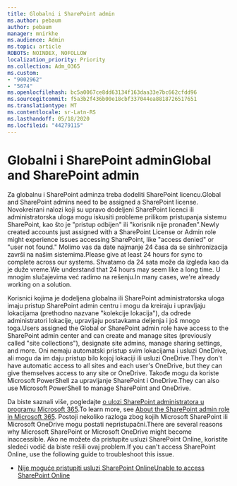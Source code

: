 ```yaml
---
title: Globalni i SharePoint admin
ms.author: pebaum
author: pebaum
manager: mnirkhe
ms.audience: Admin
ms.topic: article
ROBOTS: NOINDEX, NOFOLLOW
localization_priority: Priority
ms.collection: Adm_O365
ms.custom:
- "9002962"
- "5674"
ms.openlocfilehash: bc5a0067ce8dd63134f163daa33e7bc662cfdd96
ms.sourcegitcommit: f5a3b2f436b00e18cbf337044ea8818726517651
ms.translationtype: MT
ms.contentlocale: sr-Latn-RS
ms.lasthandoff: 05/18/2020
ms.locfileid: "44279115"
---
```

# <a name="global-and-sharepoint-admin"></a><span data-ttu-id="d182b-102">Globalni i SharePoint admin</span><span class="sxs-lookup"><span data-stu-id="d182b-102">Global and SharePoint admin</span></span>

<span data-ttu-id="d182b-103">Za globalnu i SharePoint adminza treba dodeliti SharePoint licencu.</span><span class="sxs-lookup"><span data-stu-id="d182b-103">Global and SharePoint admins need to be assigned a SharePoint license.</span></span> <span data-ttu-id="d182b-104">Novokreirani nalozi koji su upravo dodeljeni SharePoint licenci ili administratorska uloga mogu iskusiti probleme prilikom pristupanja sistemu SharePoint, kao što je "pristup odbijen" ili "korisnik nije pronađen".</span><span class="sxs-lookup"><span data-stu-id="d182b-104">Newly created accounts just assigned with a SharePoint License or Admin role might experience issues accessing SharePoint, like "access denied" or "user not found."</span></span> <span data-ttu-id="d182b-105">Molimo vas da date najmanje 24 časa da se sinhronizacija završi na našim sistemima.</span><span class="sxs-lookup"><span data-stu-id="d182b-105">Please give at least 24 hours for sync to complete across our systems.</span></span> <span data-ttu-id="d182b-106">Shvatamo da 24 sata može da izgleda kao da je duže vreme.</span><span class="sxs-lookup"><span data-stu-id="d182b-106">We understand that 24 hours may seem like a long time.</span></span> <span data-ttu-id="d182b-107">U mnogim slučajevima već radimo na rešenju.</span><span class="sxs-lookup"><span data-stu-id="d182b-107">In many cases, we're already working on a solution.</span></span>

<span data-ttu-id="d182b-108">Korisnici kojima je dodeljena globalna ili SharePoint administratorska uloga imaju pristup SharePoint admin centru i mogu da kreiraju i upravljaju lokacijama (prethodno nazvane "kolekcije lokacija"), da odrede administratori lokacije, upravljaju postavkama deljenja i još mnogo toga.</span><span class="sxs-lookup"><span data-stu-id="d182b-108">Users assigned the Global or SharePoint admin role have access to the SharePoint admin center and can create and manage sites (previously called "site collections"), designate site admins, manage sharing settings, and more.</span></span> <span data-ttu-id="d182b-109">Oni nemaju automatski pristup svim lokacijama i usluzi OneDrive, ali mogu da im daju pristup bilo kojoj lokaciji ili usluzi OneDrive.</span><span class="sxs-lookup"><span data-stu-id="d182b-109">They don't have automatic access to all sites and each user's OneDrive, but they can give themselves access to any site or OneDrive.</span></span> <span data-ttu-id="d182b-110">Takođe mogu da koriste Microsoft PowerShell za upravljanje SharePoint i OneDrive.</span><span class="sxs-lookup"><span data-stu-id="d182b-110">They can also use Microsoft PowerShell to manage SharePoint and OneDrive.</span></span>

<span data-ttu-id="d182b-111">Da biste saznali više, pogledajte [o ulozi SharePoint administratora u programu Microsoft 365](https://docs.microsoft.com/sharepoint/sharepoint-admin-role).</span><span class="sxs-lookup"><span data-stu-id="d182b-111">To learn more, see [About the SharePoint admin role in Microsoft 365](https://docs.microsoft.com/sharepoint/sharepoint-admin-role).</span></span>
<span data-ttu-id="d182b-112">Postoji nekoliko razloga zbog kojih Microsoft SharePoint ili Microsoft OneDrive mogu postati nepristupačni.</span><span class="sxs-lookup"><span data-stu-id="d182b-112">There are several reasons why Microsoft SharePoint or Microsoft OneDrive might become inaccessible.</span></span> <span data-ttu-id="d182b-113">Ako ne možete da pristupite usluzi SharePoint Online, koristite sledeći vodič da biste rešili ovaj problem.</span><span class="sxs-lookup"><span data-stu-id="d182b-113">If you can't access SharePoint Online, use the following guide to troubleshoot this issue.</span></span>

- [<span data-ttu-id="d182b-114">Nije moguće pristupiti usluzi SharePoint Online</span><span class="sxs-lookup"><span data-stu-id="d182b-114">Unable to access SharePoint Online</span></span>](https://docs.microsoft.com/sharepoint/troubleshoot/sharing-and-permissions/sharepoint-online-inaccessible)

